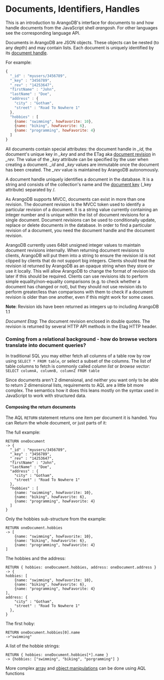 Documents, Identifiers, Handles
===============================


This is an introduction to ArangoDB's interface for documents to and how handle
documents from the JavaScript shell *arangosh*. For other languages see the
corresponding language API.

Documents in ArangoDB are JSON objects. These objects can be nested (to any depth) 
and may contain lists. Each document is uniquely identified by its [document handle](../Glossary/README.md#document-handle).

For example:

```js
{ 
  "_id" : "myusers/3456789", 
  "_key" : "3456789", 
  "_rev" : "14253647", 
  "firstName" : "John", 
  "lastName" : "Doe", 
  "address" : { 
    "city" : "Gotham", 
    "street" : "Road To Nowhere 1" 
  }, 
  "hobbies" : [ 
    {name: "swimming", howFavorite: 10},
    {name: "biking", howFavorite: 6},
    {name: "programming", howFavorite: 4}
  ]
}
```
All documents contain special attributes: the document handle in *_id*, the
document's unique key in *_key* and and the ETag aka [document revision](../Glossary/README.md#document-revision) in
*_rev*. The value of the *_key* attribute can be specified by the user when
creating a document.  *_id* and *_key* values are immutable once the document
has been created. The *_rev* value is maintained by ArangoDB autonomously.

A document handle uniquely identifies a document in the database. It is a string and 
consists of the collection's name and the [document key](../Glossary/README.md#document-key)
(_key attribute) separated by /.

As ArangoDB supports MVCC, documents can exist in more than 
one revision. The document revision is the MVCC token used to identify a particular 
revision of a document. It is a string value currently containing an integer number 
and is unique within the list of document revisions for a single document. Document 
revisions can be used to conditionally update, replace or delete documents in the 
database. In order to find a particular revision of a document, you need the document 
handle and the document revision.

ArangoDB currently uses 64bit unsigned integer values to maintain document revisions 
internally. When returning document revisions to clients, ArangoDB will put them 
into a string to ensure the revision id is not clipped by clients that do not support
big integers. Clients should treat the revision id returned by ArangoDB as an opaque 
string when they store or use it locally. This will allow ArangoDB to change the format 
of revision ids later if this should be required. Clients can use revisions ids to 
perform simple equality/non-equality comparisons (e.g. to check whether a document has 
changed or not), but they should not use revision ids to perform greater/less than 
comparisons with them to check if a document revision is older than one another, 
even if this might work for some cases.

**Note**: Revision ids have been returned as integers up to including ArangoDB 1.1

*Document Etag*: The document revision enclosed in double quotes. The revision is 
returned by several HTTP API methods in the Etag HTTP header.

### Coming from a relational background - how do browse vectors translate into document queries?

In traditional SQL you may either fetch all columns of a table row by row using `SELECT * FROM table`,
or select a subset of the columns.
The list of table columns to fetch is commonly called *column list* or *browse vector*:
`SELECT columnA, columnB, columnZ FROM table`

Since documents aren't 2 dimensional, and neither you want only to be able to return 2 dimensional lists, requirements to AQL are a little bit more complex.
The semantics how it does this leans mostly on the syntax used in JavaScript to work with structured data. 

#### Composing the return documents
The AQL `RETURN` statement returns one item per document it is handed. You can Return the whole document, or just parts of it:

The full example:

    RETURN oneDocument
    -> { 
      "_id" : "myusers/3456789", 
      "_key" : "3456789", 
      "_rev" : "14253647", 
      "firstName" : "John", 
      "lastName" : "Doe", 
      "address" : { 
        "city" : "Gotham", 
        "street" : "Road To Nowhere 1" 
      }, 
      "hobbies" : [ 
        {name: "swimming", howFavorite: 10},
        {name: "biking", howFavorite: 6},
        {name: "programming", howFavorite: 4}
      ]
    }

Only the hobbies sub-structure from the example:

    RETURN oneDocument.hobbies
    -> [
        {name: "swimming", howFavorite: 10},
        {name: "biking", howFavorite: 6},
        {name: "programming", howFavorite: 4}
    ]

The hobbies and the address: 

    RETURN { hobbies: oneDocument.hobbies, address: oneDocument.address }
    -> {
    hobbies: [
        {name: "swimming", howFavorite: 10},
        {name: "biking", howFavorite: 6},
        {name: "programming", howFavorite: 4}
    ],
    address: { 
        "city" : "Gotham", 
        "street" : "Road To Nowhere 1" 
      },
    }

The first hoby:

    RETURN oneDocument.hobbies[0].name
    ->"swimming"

A list of the hobbie strings: 

    RETURN { hobbies: oneDocument.hobbies[*].name }
    -> {hobbies: ["swimming", "biking", "porgramming"] }

More complex [array](../Aql/ArrayFunctions.md) and [object manipulations](../Aql/DocumentFunctions.md) can be done using AQL functions
